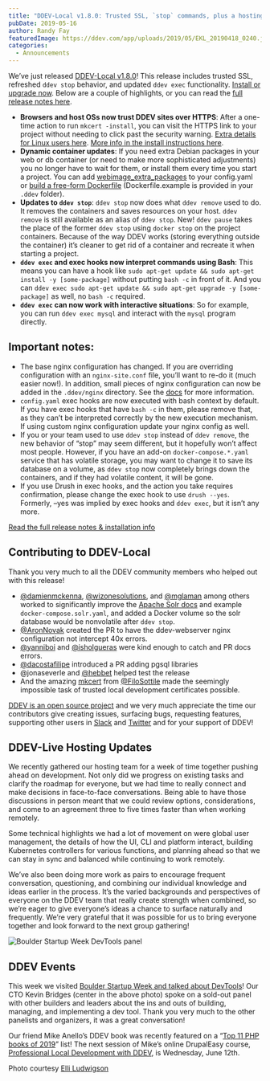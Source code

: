 ```yaml
---
title: "DDEV-Local v1.8.0: Trusted SSL, `stop` commands, plus a hosting team hackathon"
pubDate: 2019-05-16
author: Randy Fay
featuredImage: https://ddev.com/app/uploads/2019/05/EKL_20190418_0240.jpg
categories:
  - Announcements
---
```


We’ve just released [DDEV-Local v1.8.0](https://github.com/drud/ddev/releases/tag/v1.8.0)! This release includes trusted SSL, refreshed `ddev stop` behavior, and updated `ddev exec` functionality. [Install or upgrade now](https://github.com/drud/ddev/releases). Below are a couple of highlights, or you can read the [full release notes here](https://github.com/drud/ddev/releases/tag/v1.8.0).

- **Browsers and host OSs now trust DDEV sites over HTTPS**: After a one-time action to run `mkcert -install`, you can visit the HTTPS link to your project without needing to click past the security warning. [Extra details for Linux users here](https://ddev.readthedocs.io/en/latest/#linux-mkcert-install-additional-instructions). [More info in the install instructions here](https://ddev.readthedocs.io/en/latest/#installation).
- **Dynamic container updates**: If you need extra Debian packages in your web or db container (or need to make more sophisticated adjustments) you no longer have to wait for them, or install them every time you start a project. You can add [webimage_extra_packages](https://ddev.readthedocs.io/en/latest/users/extend/customizing-images/#adding-extra-debian-packages-with-webimage%5Fextra%5Fpackages-and-dbimage%5Fextra%5Fpackages) to your config.yaml or [build a free-form Dockerfile](https://ddev.readthedocs.io/en/latest/users/extend/customizing-images/#adding-extra-dockerfiles-for-webimage-and-dbimage) (Dockerfile.example is provided in your `.ddev` folder).
- **Updates to `ddev stop`**: `ddev stop` now does what `ddev remove` used to do. It removes the containers and saves resources on your host. `ddev remove` is still available as an alias of `ddev stop`. New! `ddev pause` takes the place of the former `ddev stop` using `docker stop` on the project containers. Because of the way DDEV works (storing everything outside the container) it’s cleaner to get rid of a container and recreate it when starting a project.
- **`ddev exec` and exec hooks now interpret commands using Bash**: This means you can have a hook like `sudo apt-get update && sudo apt-get install -y [some-package]` without putting `bash -c` in front of it. And you can `ddev exec sudo apt-get update && sudo apt-get upgrade -y [some-package]` as well, no `bash -c` required.
- **`ddev exec` can now work with interactive situations**: So for example, you can run `ddev exec mysql` and interact with the `mysql` program directly.

## Important notes:

- The base nginx configuration has changed. If you are overriding configuration with an `nginx-site.conf` file, you’ll want to re-do it (much easier now!). In addition, small pieces of nginx configuration can now be added in the `.ddev/nginx` directory. See the [docs](https://ddev.readthedocs.io/en/latest/users/extend/customization-extendibility/#providing-custom-nginx-configuration) for more information.
- `config.yaml` exec hooks are now executed with bash context by default. If you have exec hooks that have `bash -c` in them, please remove that, as they can’t be interpreted correctly by the new execution mechanism. If using custom nginx configuration update your nginx config as well.
- If you or your team used to use `ddev stop` instead of `ddev remove`, the new behavior of “stop” may seem different, but it hopefully won’t affect most people. However, if you have an add-on `docker-compose.*.yaml` service that has volatile storage, you may want to change it to save its database on a volume, as `ddev stop` now completely brings down the containers, and if they had volatile content, it will be gone.
- If you use Drush in exec hooks, and the action you take requires confirmation, please change the exec hook to use `drush --yes`. Formerly, –yes was implied by exec hooks and `ddev exec`, but it isn’t any more.

[Read the full release notes & installation info](https://github.com/drud/ddev/releases/tag/v1.8.0)

## Contributing to DDEV-Local

Thank you very much to all the DDEV community members who helped out with this release!

- [@damienmckenna](https://github.com/damienmckenna), [@wizonesolutions](https://github.com/wizonesolutions), and [@mglaman](https://github.com/mglaman) among others worked to significantly improve the [Apache Solr docs](https://ddev.readthedocs.io/en/latest/users/extend/additional-services/#apache-solr) and example `docker-compose.solr.yaml`, and added a Docker volume so the solr database would be nonvolatile after `ddev stop`.
- [@AronNovak](https://github.com/AronNovak) created the PR to have the ddev-webserver nginx configuration not intercept 40x errors.
- [@yanniboi](https://github.com/yanniboi) and [@isholgueras](https://github.com/isholgueras) were kind enough to catch and PR docs errors.
- [@dacostafilipe](https://github.com/dacostafilipe) introduced a PR adding pgsql libraries
- @jonaseverle and [@hebbet](https://github.com/hebbet) helped test the release
- And the amazing [mkcert](https://github.com/FiloSottile/mkcert) from [@FiloSottile](https://github.com/FiloSottile) made the seemingly impossible task of trusted local development certificates possible.

[DDEV is an open source project](https://github.com/drud/ddev/blob/master/CONTRIBUTING.md) and we very much appreciate the time our contributors give creating issues, surfacing bugs, requesting features, supporting other users in [Slack](https://ddev.readthedocs.io/en/stable/#support) and [Twitter](https://twitter.com/hashtag/ddev) and for your support of DDEV!

## DDEV-Live Hosting Updates

We recently gathered our hosting team for a week of time together pushing ahead on development. Not only did we progress on existing tasks and clarify the roadmap for everyone, but we had time to really connect and make decisions in face-to-face conversations. Being able to have those discussions in person meant that we could review options, considerations, and come to an agreement three to five times faster than when working remotely.

Some technical highlights we had a lot of movement on were global user management, the details of how the UI, CLI and platform interact, building Kubernetes controllers for various functions, and planning ahead so that we can stay in sync and balanced while continuing to work remotely.

We’ve also been doing more work as pairs to encourage frequent conversation, questioning, and combining our individual knowledge and ideas earlier in the process. It’s the varied backgrounds and perspectives of everyone on the DDEV team that really create strength when combined, so we’re eager to give everyone’s ideas a chance to surface naturally and frequently. We’re very grateful that it was possible for us to bring everyone together and look forward to the next group gathering!

![Boulder Startup Week DevTools panel](https://ddev.com/app/uploads/2019/05/IMG_0160-300x245.jpg)

## DDEV Events

This week we visited [Boulder Startup Week and talked about DevTools](https://boulderstartupweek2019.sched.com/event/NNY7/so-you-want-to-launch-a-devtool)! Our CTO Kevin Bridges (center in the above photo) spoke on a sold-out panel with other builders and leaders about the ins and outs of building, managing, and implementing a dev tool. Thank you very much to the other panelists and organizers, it was a great conversation!

Our friend Mike Anello’s DDEV book was recently featured on a “[Top 11 PHP books of 2019](https://bookauthority.org/books/new-php-books)” list! The next session of Mike’s online DrupalEasy course, [Professional Local Development with DDEV](https://www.drupaleasy.com/ddev), is Wednesday, June 12th.

Photo courtesy [Elli Ludwigson](https://ddev.com/author/elli/)
